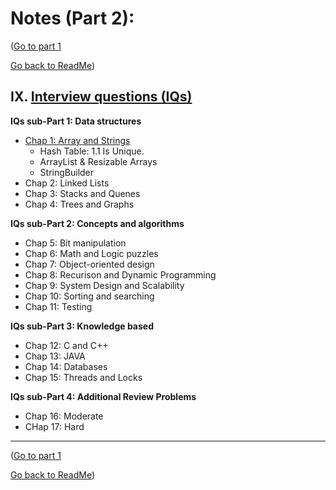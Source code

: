 # Notes (Part 2):

([Go to part 1](./part1.md)

[Go back to ReadMe](./README.md))


## IX.   [Interview questions (IQs)](./IQs/9interviewQuestions.md)

**IQs sub-Part 1: Data structures**
  -  [Chap 1: Array and Strings](./IQs/9.1arraystring.md)
     -  Hash Table: 1.1 Is Unique.
     -  ArrayList & Resizable Arrays
     -  StringBuilder
  -  Chap 2: Linked Lists
  -  Chap 3: Stacks and Quenes
  -  Chap 4: Trees and Graphs

**IQs sub-Part 2: Concepts and algorithms**
  -  Chap 5: Bit manipulation
  -  Chap 6: Math and Logic puzzles
  -  Chap 7: Object-oriented design
  -  Chap 8: Recurison and Dynamic Programming
  -  Chap 9: System Design and Scalability
  -  Chap 10: Sorting and searching
  -  Chap 11: Testing

**IQs sub-Part 3: Knowledge based**
  -  Chap 12: C and C++
  -  Chap 13: JAVA
  -  Chap 14: Databases
  -  Chap 15: Threads and Locks

**IQs sub-Part 4: Additional Review Problems**
  -  Chap 16: Moderate
  -  CHap 17: Hard


------

([Go to part 1](./part1.md)

[Go back to ReadMe](./README.md))